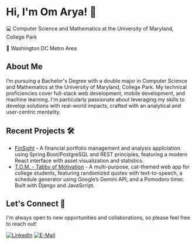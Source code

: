 # Hi, I'm Om Arya! 👋
💻 Computer Science and Mathematics at the University of Maryland, College Park

📍 Washington DC Metro Area

## About Me
I’m pursuing a Bachelor's Degree with a double major in Computer Science and Mathematics at the University of Maryland, College Park. My technical proficiencies cover full-stack web development, mobile development, and machine learning. I'm particularly passionate about leveraging my skills to develop solutions with real-world impacts, crafted with an analytical and user-centric mentality.

## Recent Projects 🛠
* [FinSight][FinSight-url] - A financial portfolio management and analysis appliciation using Spring Boot/PostgreSQL and REST principles, featuring a modern React interface with asset visualization and statistics.
* [T.O.M. - Tabby of Motivation][TOM-url] - A multi-purpose, cat-themed web app for college students, featuring randomized quotes with text-to-speech, a schedule generator using Google’s Gemini API, and a Pomodoro timer. Built with Django and JavaScript.
  
## Let's Connect 🤝
I'm always open to new opportunities and collaborations, so please feel free to reach out!

[![LinkedIn][LinkedIn.com]][LinkedIn-url]
[![E-Mail][Email.com]][Email-url]

<!-- MARKDOWN LINKS & IMAGES -->
[FinSight-url]: https://github.com/om-arya/FinSight
[TOM-url]: https://github.com/om-arya/T.O.M

[LinkedIn.com]: https://img.shields.io/badge/LinkedIn-0077B5?style=for-the-badge&logo=linkedin&logoColor=white
[LinkedIn-url]: https://www.linkedin.com/in/om-arya/
[Email.com]: https://img.shields.io/badge/Gmail-D14836?style=for-the-badge&logo=gmail&logoColor=white
[Email-url]: mailto:om.arya0577@gmail.com
